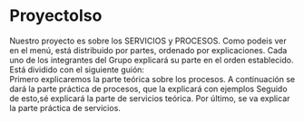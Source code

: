 # ProyectoIso
Nuestro proyecto es sobre los SERVICIOS y PROCESOS.
Como podeis ver en el menú, está distribuido por partes, ordenado por explicaciones. Cada uno de los integrantes del Grupo explicará su parte en el orden establecido.
Está dividido con el siguiente guión:       
Primero explicaremos la parte teórica sobre los procesos.
A continuación se dará la parte práctica de procesos, que la explicará con ejemplos 
Seguido de esto,sé explicará la parte de servicios teórica.
Por último, se va explicar la parte práctica de servicios.
